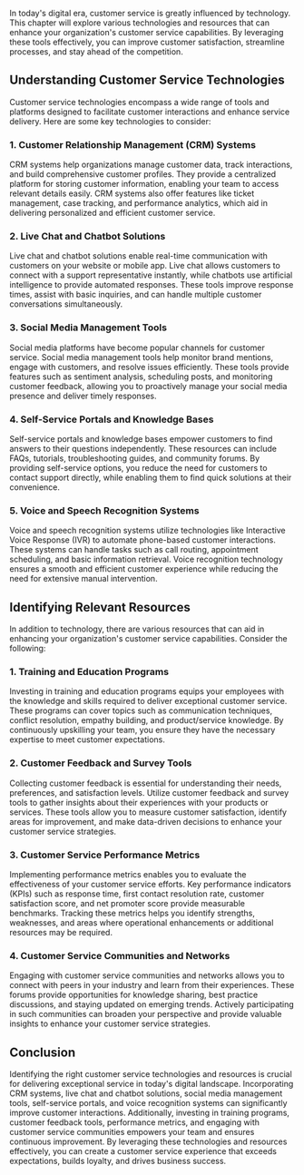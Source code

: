 
In today's digital era, customer service is greatly influenced by technology. This chapter will explore various technologies and resources that can enhance your organization's customer service capabilities. By leveraging these tools effectively, you can improve customer satisfaction, streamline processes, and stay ahead of the competition.

Understanding Customer Service Technologies
-------------------------------------------

Customer service technologies encompass a wide range of tools and platforms designed to facilitate customer interactions and enhance service delivery. Here are some key technologies to consider:

### 1. Customer Relationship Management (CRM) Systems

CRM systems help organizations manage customer data, track interactions, and build comprehensive customer profiles. They provide a centralized platform for storing customer information, enabling your team to access relevant details easily. CRM systems also offer features like ticket management, case tracking, and performance analytics, which aid in delivering personalized and efficient customer service.

### 2. Live Chat and Chatbot Solutions

Live chat and chatbot solutions enable real-time communication with customers on your website or mobile app. Live chat allows customers to connect with a support representative instantly, while chatbots use artificial intelligence to provide automated responses. These tools improve response times, assist with basic inquiries, and can handle multiple customer conversations simultaneously.

### 3. Social Media Management Tools

Social media platforms have become popular channels for customer service. Social media management tools help monitor brand mentions, engage with customers, and resolve issues efficiently. These tools provide features such as sentiment analysis, scheduling posts, and monitoring customer feedback, allowing you to proactively manage your social media presence and deliver timely responses.

### 4. Self-Service Portals and Knowledge Bases

Self-service portals and knowledge bases empower customers to find answers to their questions independently. These resources can include FAQs, tutorials, troubleshooting guides, and community forums. By providing self-service options, you reduce the need for customers to contact support directly, while enabling them to find quick solutions at their convenience.

### 5. Voice and Speech Recognition Systems

Voice and speech recognition systems utilize technologies like Interactive Voice Response (IVR) to automate phone-based customer interactions. These systems can handle tasks such as call routing, appointment scheduling, and basic information retrieval. Voice recognition technology ensures a smooth and efficient customer experience while reducing the need for extensive manual intervention.

Identifying Relevant Resources
------------------------------

In addition to technology, there are various resources that can aid in enhancing your organization's customer service capabilities. Consider the following:

### 1. Training and Education Programs

Investing in training and education programs equips your employees with the knowledge and skills required to deliver exceptional customer service. These programs can cover topics such as communication techniques, conflict resolution, empathy building, and product/service knowledge. By continuously upskilling your team, you ensure they have the necessary expertise to meet customer expectations.

### 2. Customer Feedback and Survey Tools

Collecting customer feedback is essential for understanding their needs, preferences, and satisfaction levels. Utilize customer feedback and survey tools to gather insights about their experiences with your products or services. These tools allow you to measure customer satisfaction, identify areas for improvement, and make data-driven decisions to enhance your customer service strategies.

### 3. Customer Service Performance Metrics

Implementing performance metrics enables you to evaluate the effectiveness of your customer service efforts. Key performance indicators (KPIs) such as response time, first contact resolution rate, customer satisfaction score, and net promoter score provide measurable benchmarks. Tracking these metrics helps you identify strengths, weaknesses, and areas where operational enhancements or additional resources may be required.

### 4. Customer Service Communities and Networks

Engaging with customer service communities and networks allows you to connect with peers in your industry and learn from their experiences. These forums provide opportunities for knowledge sharing, best practice discussions, and staying updated on emerging trends. Actively participating in such communities can broaden your perspective and provide valuable insights to enhance your customer service strategies.

Conclusion
----------

Identifying the right customer service technologies and resources is crucial for delivering exceptional service in today's digital landscape. Incorporating CRM systems, live chat and chatbot solutions, social media management tools, self-service portals, and voice recognition systems can significantly improve customer interactions. Additionally, investing in training programs, customer feedback tools, performance metrics, and engaging with customer service communities empowers your team and ensures continuous improvement. By leveraging these technologies and resources effectively, you can create a customer service experience that exceeds expectations, builds loyalty, and drives business success.
